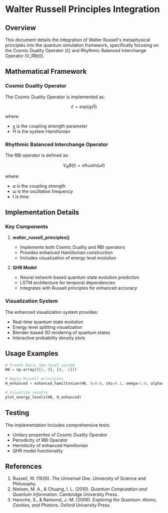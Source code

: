 # Walter Russell Principles Integration

## Overview
This document details the integration of Walter Russell's metaphysical principles into the quantum simulation framework, specifically focusing on the Cosmic Duality Operator (ĉ) and Rhythmic Balanced Interchange Operator (V_RB(t)).

## Mathematical Framework

### Cosmic Duality Operator
The Cosmic Duality Operator is implemented as:

```math
ĉ = exp(i χ Ĥ)
```

where:
- χ is the coupling strength parameter
- Ĥ is the system Hamiltonian

### Rhythmic Balanced Interchange Operator
The RBI operator is defined as:

```math
V_RB(t) = α ℏω sin(ωt)
```

where:
- α is the coupling strength
- ω is the oscillation frequency
- t is time

## Implementation Details

### Key Components

1. **walter_russell_principles()**
   - Implements both Cosmic Duality and RBI operators
   - Provides enhanced Hamiltonian construction
   - Includes visualization of energy level evolution

2. **QHR Model**
   - Neural network-based quantum state evolution prediction
   - LSTM architecture for temporal dependencies
   - Integrates with Russell principles for enhanced accuracy

### Visualization System
The enhanced visualization system provides:
- Real-time quantum state evolution
- Energy level splitting visualization
- Blender-based 3D rendering of quantum states
- Interactive probability density plots

## Usage Examples

```python
# Create basic two-level system
H0 = np.array([[1, 0], [0, -1]])

# Apply Russell principles
H_enhanced = enhanced_hamiltonian(H0, t=0.0, chi=0.1, omega=1.0, alpha=0.5)

# Visualize results
plot_energy_levels(H0, H_enhanced)
```

## Testing

The implementation includes comprehensive tests:
- Unitary properties of Cosmic Duality Operator
- Periodicity of RBI Operator
- Hermiticity of enhanced Hamiltonian
- QHR model functionality

## References

1. Russell, W. (1926). *The Universal One*. University of Science and Philosophy.
2. Nielsen, M. A., & Chuang, I. L. (2010). *Quantum Computation and Quantum Information*. Cambridge University Press.
3. Haroche, S., & Raimond, J.-M. (2006). *Exploring the Quantum: Atoms, Cavities, and Photons*. Oxford University Press.
